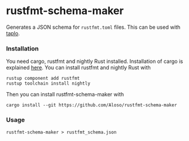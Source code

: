 # rustfmt-schema-maker

Generates a JSON schema for `rustfmt.toml` files. This can be used with [taplo](https://taplo.tamasfe.dev).

### Installation

You need cargo, rustfmt and nightly Rust installed. Installation of cargo is explained [here](https://www.rust-lang.org/tools/install). You can install rustfmt and nightly Rust with

```fish
rustup component add rustfmt
rustup toolchain install nightly
```

Then you can install rustfmt-schema-maker with

```fish
cargo install --git https://github.com/Aloso/rustfmt-schema-maker
```

### Usage

```fish
rustfmt-schema-maker > rustfmt_schema.json
```
